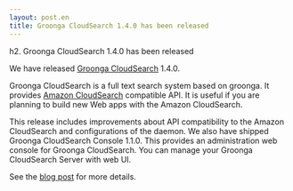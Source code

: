 ```yaml
---
layout: post.en
title: Groonga CloudSearch 1.4.0 has been released
---
```

h2. Groonga CloudSearch 1.4.0 has been released

We have released [Groonga CloudSearch](http://gcs.groonga.org/) 1.4.0.

Groonga CloudSearch is a full text search system based on groonga.
It provides [Amazon CloudSearch](http://aws.amazon.com/en/cloudsearch/)
compatible API. It is useful if you are planning to build new Web apps
with the Amazon CloudSearch.

This release includes improvements about API compatibility to the
Amazon
CloudSearch and configurations of the daemon.
We also have shipped Groonga CloudSearch Console 1.1.0. This provides
an administration web console for Groonga CloudSearch. You can manage
your Groonga CloudSearch Server with web UI.

See the [blog
post](http://gcs.groonga.org/blog/2012/11/29/1.4.0-release/)
for more details.
